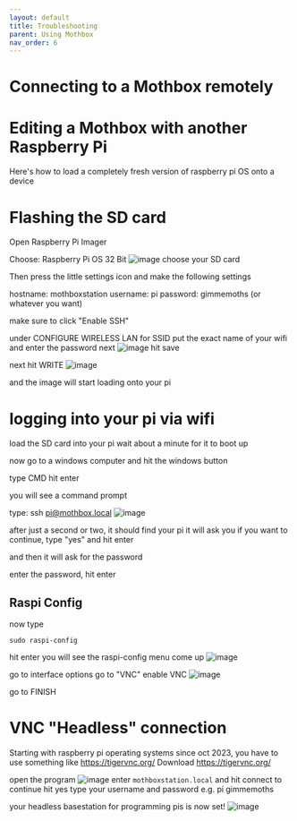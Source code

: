 ```yaml
---
layout: default
title: Troubleshooting
parent: Using Mothbox
nav_order: 6
---
```


# Connecting to a Mothbox remotely






# Editing a Mothbox with another Raspberry Pi

Here's how to load a completely fresh version of raspberry pi OS onto a device

# Flashing the SD card
Open Raspberry Pi Imager

Choose: Raspberry Pi OS 32 Bit
![image](https://github.com/Digital-Naturalism-Laboratories/Mothbox/assets/742627/eb05a6c1-2faf-4008-b6b2-fe04a2717f05)
choose your SD card

Then press the little settings icon and make the following settings

hostname: mothboxstation
username: pi
password: gimmemoths  (or whatever you want)

make sure to click "Enable SSH"

under CONFIGURE WIRELESS LAN
for SSID put the exact name of your wifi
and enter the password next
![image](https://github.com/Digital-Naturalism-Laboratories/Mothbox/assets/742627/b10a8494-00ac-4fbd-8812-25cdae26f91f)
hit save

next hit WRITE
![image](https://github.com/Digital-Naturalism-Laboratories/Mothbox/assets/742627/e227e14f-e225-4bd4-aed0-3147c1704aa5)

and the image will start loading onto your pi

# logging into your pi via wifi

load the SD card into your pi
wait about a minute for it to boot up

now go to a windows computer and hit the windows button

type
CMD  hit enter

you will see a command prompt

type:
ssh pi@mothbox.local
![image](https://github.com/Digital-Naturalism-Laboratories/Mothbox/assets/742627/f76bc1c1-d40b-4d85-88bc-366c55c43317)


after just a second or two, it should find your pi
it will ask you if you want to continue, type "yes" and hit enter

and then it will ask for the password

enter the password, hit enter

## Raspi Config
now type

`sudo raspi-config`

hit enter
you will see the raspi-config menu come up
![image](https://github.com/Digital-Naturalism-Laboratories/Mothbox/assets/742627/0631c74b-4142-4672-8e1a-75c05a2dcc09)

go to interface options
go to "VNC"
enable VNC
![image](https://github.com/Digital-Naturalism-Laboratories/Mothbox/assets/742627/33cc41e7-b835-4b82-a38d-a6d8fe7316d2)

go to FINISH

# VNC "Headless" connection

Starting with raspberry pi operating systems since oct 2023, you have to use something like https://tigervnc.org/
Download https://tigervnc.org/

open the program
![image](https://github.com/Digital-Naturalism-Laboratories/Mothbox/assets/742627/dbed67c1-5bbb-4013-a0a9-7a631eab9ff6)
enter 
`mothboxstation.local` and hit connect
to continue hit yes
type your username and password
e.g. pi gimmemoths

your headless basestation for programming pis is now set!
![image](https://github.com/Digital-Naturalism-Laboratories/Mothbox/assets/742627/35e59640-2728-4ecc-9453-204511e6170c)




